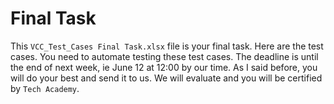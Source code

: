 # Final Task

This `VCC_Test_Cases Final Task.xlsx` file is your final task. 
Here are the test cases. You need to automate testing these test cases. 
The deadline is until the end of next week, ie June 12 at 12:00 by our time. 
As I said before, you will do your best and send it to us. We will evaluate and you will be certified by `Tech Academy`.
